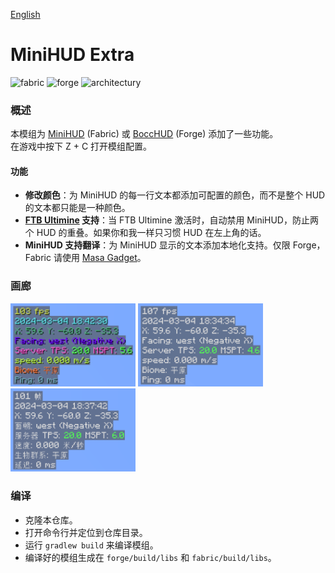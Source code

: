 [English](./README_EN.md)

# MiniHUD Extra
<p>
  <img alt="fabric" src="https://cdn.jsdelivr.net/npm/@intergrav/devins-badges@3.2.0/assets/cozy/supported/fabric_vector.svg">
  <img alt="forge" src="https://cdn.jsdelivr.net/npm/@intergrav/devins-badges@3.2.0/assets/cozy/supported/forge_vector.svg">
  <img alt="architectury" src="https://cdn.jsdelivr.net/npm/@intergrav/devins-badges@3.2.0/assets/cozy/requires/architectury-api_vector.svg">
</p>

### 概述
本模组为 [MiniHUD](https://www.curseforge.com/minecraft/mc-mods/minihud) (Fabric) 或 [BoccHUD](https://modrinth.com/mod/bocchud) (Forge) 添加了一些功能。<br>
在游戏中按下 Z + C 打开模组配置。
#### 功能
- **修改颜色**：为 MiniHUD 的每一行文本都添加可配置的颜色，而不是整个 HUD 的文本都只能是一种颜色。
- **[FTB Ultimine](https://www.curseforge.com/minecraft/mc-mods/ftb-ultimine-fabric) 支持**：当 FTB Ultimine 激活时，自动禁用 MiniHUD，防止两个 HUD 的重叠。如果你和我一样只习惯 HUD 在左上角的话。
- **MiniHUD 支持翻译**：为 MiniHUD 显示的文本添加本地化支持。仅限 Forge，Fabric 请使用 [Masa Gadget](https://modrinth.com/mod/masa-gadget/)。

### 画廊
<img src="images/modifycolors.png" alt="modifycolors" width="200"> <img src="images/ftbultiminesupport.gif" alt="ftbultiminesupport" width="200"> <img src="images/minihudi18n.png" alt="minihudi18n" width="200">

### 编译
- 克隆本仓库。
- 打开命令行并定位到仓库目录。
- 运行 `gradlew build` 来编译模组。
- 编译好的模组生成在 `forge/build/libs` 和 `fabric/build/libs`。